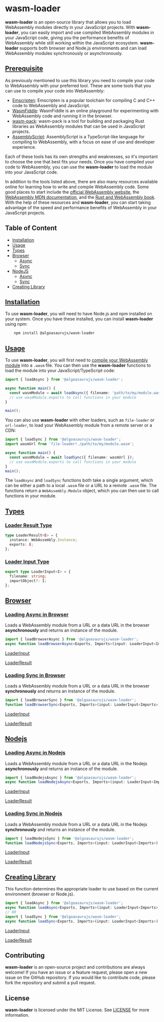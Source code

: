 # wasm-loader

**wasm-loader** is an open-source library that allows you to load WebAssembly modules directly in your JavaScript projects. With **wasm-loader**, you can easily import and use compiled WebAssembly modules in your JavaScript code, giving you the performance benefits of WebAssembly while still working within the JavaScript ecosystem. **wasm-loader** supports both browser and Node.js environments and can load WebAssembly modules synchronously or asynchronously.

## [Prerequisite](#prerequisite)

As previously mentioned to use this library you need to compile your code to WebAssembly with your preferred tool. These are some tools that you can use to compile your code into WebAssembly:

*   [Emscripten](https://emscripten.org/): Emscripten is a popular toolchain for compiling C and C++ code to WebAssembly and JavaScript.
*   [WasmFiddle](https://wasdk.github.io/WasmFiddle/): WasmFiddle is an online playground for experimenting with WebAssembly code and running it in the browser.
*   [wasm-pack](https://rustwasm.github.io/wasm-pack/): wasm-pack is a tool for building and packaging Rust libraries as WebAssembly modules that can be used in JavaScript projects.
*   [AssemblyScript](https://www.assemblyscript.org/): AssemblyScript is a TypeScript-like language for compiling to WebAssembly, with a focus on ease of use and developer experience.

Each of these tools has its own strengths and weaknesses, so it's important to choose the one that best fits your needs. Once you have compiled your code to WebAssembly, you can use the **wasm-loader** to load the module into your JavaScript code.

In addition to the tools listed above, there are also many resources available online for learning how to write and compile WebAssembly code. Some good places to start include the [official WebAssembly website](https://webassembly.org/), the [WebAssembly MDN documentation](https://developer.mozilla.org/en-US/docs/WebAssembly), and the [Rust and WebAssembly book](https://rustwasm.github.io/docs/book/). With the help of these resources and **wasm-loader**, you can start taking advantage of the speed and performance benefits of WebAssembly in your JavaScript projects.

## Table of Content

- [Installation](#installation)
- [Usage](#usage)
- [Types](#types)    
- [Browser](#browser)
  - [Async](#browserasync)
  - [Sync](#browsersync)
- [NodeJS](#nodejs)
  - [Async](#nodejsasync)
  - [Sync](#nodejssync)
- [Creating Library](#creatinglibrary)

## [Installation](#installation)

To use **wasm-loader**, you will need to have Node.js and npm installed on your system. Once you have these installed, you can install **wasm-loader** using npm:

```bash
    npm install @algoasaurujs/wasm-loader
```

## [Usage](#usage)

To use **wasm-loader**, you will first need to [compile your WebAssembly module](#prerequisite) into a `.wasm` file. You can then use the **wasm-loader** functions to load the module into your JavaScript/TypeScript code:

```typescript
import { loadAsync } from '@algoasaurujs/wasm-loader'; 

async function main() { 
  const wasmModule = await loadAsync({ filename: 'path/to/my/module.wasm' }); 
  // use wasmModule.exports to call functions in your module 
}

main();
```

You can also use **wasm-loader** with other loaders, such as `file-loader` or `url-loader`, to load your WebAssembly module from a remote server or a CDN:

```typescript
import { loadSync } from '@algoasaurujs/wasm-loader'; 
import wasmUrl from 'file-loader!./path/to/my/module.wasm';

async function main() { 
  const wasmModule = await loadSync({ filename: wasmUrl }); 
  // use wasmModule.exports to call functions in your module 
} 
main();
```

The `loadAsync` and `loadSync` functions both take a single argument, which can be either a path to a local `.wasm` file or a URL to a remote `.wasm` file. The functions return a `WebAssembly.Module` object, which you can then use to call functions in your module.

## [Types](#types)

### [Loader Result Type](#loaderresulttype)
```typescript
type LoaderResult<E> = {
  instance: WebAssembly.Instance;
  exports: E;
};
```

### [Loader Input Type](#loaderinputtype)
```typescript
export type LoaderInput<I> = {
  filename: string;
  importObject?: I;
};
```

## [Browser](#browser)

### [Loading Async in Browser](#browserasync)

Loads a WebAssembly module from a URL or a data URL in the browser **asynchronously** and returns an instance of the module.

```typescript
import { loadBrowserAsync } from '@algoasaurujs/wasm-loader';
async function loadBrowserAsync<Exports, Imports>(input: LoaderInput<Imports>): Promise<LoaderResult<Exports>>;
```
[LoaderInput<Imports>](#loaderinputtype)

[LoaderResult<Exports>](#loaderresulttype)

### [Loading Sync in Browser](#browserasync)

Loads a WebAssembly module from a URL or a data URL in the browser **synchronously** and returns an instance of the module.

```typescript
import { loadBrowserSync } from '@algoasaurujs/wasm-loader';
function loadBrowserSync<Exports, Imports>(input: LoaderInput<Imports>): LoaderResult<Exports>;
```
[LoaderInput<Imports>](#loaderinputtype)

[LoaderResult<Exports>](#loaderresulttype)

## [Nodejs](#Nodejs)

### [Loading Async in Nodejs](#nodejsasync)

Loads a WebAssembly module from a URL or a data URL in the Nodejs **asynchronously** and returns an instance of the module.

```typescript
import { loadNodejsAsync } from '@algoasaurujs/wasm-loader';
async function loadNodejsAsync<Exports, Imports>(input: LoaderInput<Imports>): Promise<LoaderResult<Exports>>;
```
[LoaderInput<Imports>](#loaderinputtype)

[LoaderResult<Exports>](#loaderresulttype)

### [Loading Sync in Nodejs](#nodejsasync)

Loads a WebAssembly module from a URL or a data URL in the Nodejs **synchronously** and returns an instance of the module.

```typescript
import { loadNodejsSync } from '@algoasaurujs/wasm-loader';
function loadNodejsSync<Exports, Imports>(input: LoaderInput<Imports>): LoaderResult<Exports>;
```
[LoaderInput<Imports>](#loaderinputtype)

[LoaderResult<Exports>](#loaderresulttype)

## [Creating Library](#creatinglibrary)

This function determines the appropriate loader to use based on the current environment (browser or Node.js).

```typescript
import { loadAsync } from '@algoasaurujs/wasm-loader';
async function loadAsync<Exports, Imports>(input: LoaderInput<Imports>): Promise<LoaderResult<Exports>>;
// OR
import { loadSync } from '@algoasaurujs/wasm-loader';
async function loadSync<Exports, Imports>(input: LoaderInput<Imports>): LoaderResult<Exports>;
```
[LoaderInput<Imports>](#loaderinputtype)

[LoaderResult<Exports>](#loaderresulttype)

## Contributing

**wasm-loader** is an open-source project and contributions are always welcome! If you have an issue or a feature request, please open a new issue on the GitHub repository. If you would like to contribute code, please fork the repository and submit a pull request.

## License

**wasm-loader** is licensed under the MIT License. See [LICENSE](./LICENSE) for more information.
